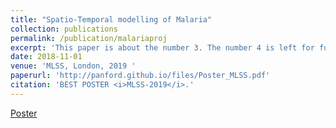 ```yaml
---
title: "Spatio-Temporal modelling of Malaria"
collection: publications
permalink: /publication/malariaproj
excerpt: 'This paper is about the number 3. The number 4 is left for future work.'
date: 2018-11-01
venue: 'MLSS, London, 2019 '
paperurl: 'http://panford.github.io/files/Poster_MLSS.pdf'
citation: 'BEST POSTER <i>MLSS-2019</i>.'
---
```

<!--This paper is about the number 3. The number 4 is left for future work. -->

[Poster](http://panford.github.io/files/Poster_MLSS.pdf)

<!--Recommended citation: Kobby Panford-Quainoo, You. (2018). <i>Journal 1</i>. 1(3). -->
